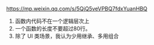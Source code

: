 https://mp.weixin.qq.com/s/5QjQ5veVPBQ7fdxYuanHBQ

1. 函数内代码不在一个逻辑层次上
2. 一个函数的长度不要超过80行。
3. 除了 UI 类场景，我认为少用继承、多用组合

